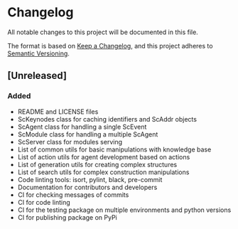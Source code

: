 # Changelog
All notable changes to this project will be documented in this file.

The format is based on [Keep a Changelog](https://keepachangelog.com/en/1.0.0/),
and this project adheres to [Semantic Versioning](https://semver.org/spec/v2.0.0.html).


## [Unreleased]
### Added
- README and LICENSE files
- ScKeynodes class for caching identifiers and ScAddr objects
- ScAgent class for handling a single ScEvent
- ScModule class for handling a multiple ScAgent
- ScServer class for modules serving
- List of common utils for basic manipulations with knowledge base
- List of action utils for agent development based on actions
- List of generation utils for creating complex structures
- List of search utils for complex construction manipulations
- Code linting tools: isort, pylint, black, pre-commit
- Documentation for contributors and developers
- CI for checking messages of commits
- CI for code linting
- CI for the testing package on multiple environments and python versions
- CI for publishing package on PyPi
